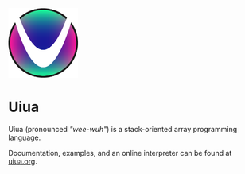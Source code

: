 
<img src="site/uiua-logo.png" width="140"/> 

# Uiua

Uiua (pronounced *"wee-wuh"*) is a stack-oriented array programming language.

Documentation, examples, and an online interpreter can be found at [uiua.org](https://uiua.org).
